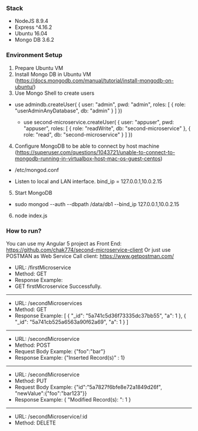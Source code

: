 ### Stack
- NodeJS 8.9.4
- Express ^4.16.2
- Ubuntu 16.04
- Mongo DB 3.6.2

### Environment Setup
1. Prepare Ubuntu VM
2. Install Mongo DB in Ubuntu VM (https://docs.mongodb.com/manual/tutorial/install-mongodb-on-ubuntu/)
3. Use Mongo Shell to create users

- use admindb.createUser(
  {
    user: "admin",
    pwd: "admin",
    roles: [ { role: "userAdminAnyDatabase", db: "admin" } ]
  })
  
  - use second-microservice.createUser(
  {
    user: "appuser",
    pwd: "appuser",
    roles: [ { role: "readWrite", db: "second-microservice" },
             { role: "read", db: "second-microservice" } ]
  })
  
4. Configure MongoDB to be able to connect by host machine (https://superuser.com/questions/1043721/unable-to-connect-to-mongodb-running-in-virtualbox-host-mac-os-guest-centos)

  - /etc/mongod.conf
  
  - Listen to local and LAN interface.
  bind_ip = 127.0.0.1,10.0.2.15

5. Start MongoDB
- sudo mongod --auth --dbpath /data/db1 --bind_ip 127.0.0.1,10.0.2.15

6. node index.js

### How to run?    

You can use my Angular 5 project as Front End: https://github.com/chak774/second-microservice-client
Or just use POSTMAN as Web Service Call client: https://www.getpostman.com/

- URL: /firstMicroservice
- Method: GET
- Response Example: 
- GET firstMicroservice Successfully.
----------------------------------------------

- URL: /secondMicroservices
- Method: GET
- Response Example: 
   [
       {
           "_id": "5a741c5d36f73335dc37bb55",
           "a": 1
       },
       {
           "_id": "5a741cb525a6563a90f62a69",
           "a": 1
       }
   ]

----------------------------------------------

- URL: /secondMicroservice
- Method: POST
- Request Body Example: {"foo":"bar"}
- Response Example: {"Inserted Record(s)" : 1}

----------------------------------------------

- URL: /secondMicroservice
- Method: PUT
- Request Body Example: {"id":"5a7827f6bfe8e72a1849d26f", "newValue":{"foo":"bar123"}}
- Response Example: 
       {
           "Modified Record(s): ": 1
       }

----------------------------------------------

- URL: /secondMicroservice/:id
- Method: DELETE

    
   

